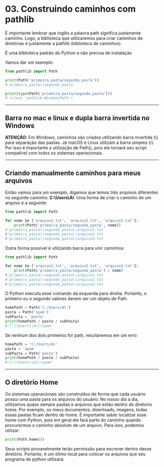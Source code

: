 # 03. Construindo caminhos com pathlib

É importante lembrar que inglês a palavra path significa justamente caminho. Logo, a biblioteca que utilizaremos para criar caminhos de diretórias é justamente a pathlib (biblioteca de caminhos).

É uma biblioteca padrão do Python e não precisa de instalação

Vamos dar um exemplo:

```python
from pathlib import Path

print(Path('primeira_pasta/segunda_pasta'))
# primeira_pasta\\segunda_pasta

print(type(Path('primeira_pasta/segunda_pasta')))
# <class 'pathlib.WindowsPath'>
```


___
## Barra no mac e linux e dupla barra invertida no Windows

**ATENÇÃO**: Em Windows, caminhos são criados utilizando barra invertida (\\) para separação das pastas. Já macOS e Linux utilizam a barra simples (/). Por isso é importante a utilização de Path(), pois ele tornará seu script compatível com todos os sistemas operacionais.


___
## Criando manualmente caminhos para meus arquivos

Então vamos para um exemplo, digamos que temos três arquivos diferentes no seguinte caminho: **C:\\Users\\Al**. Uma forma de criar o caminho de um arquivo é a seguinte:

```python
from pathlib import Path  

for nome in ['arquivo1.txt', 'arquivo2.txt', 'arquivo3.txt']:
    print(Path('primeira_pasta/segunda_pasta', nome))
#'primeira_pasta\\segunda_pasta\\arquivo1.txt
#'primeira_pasta\\segunda_pasta\\arquivo2.txt
#'primeira_pasta\\segunda_pasta\\arquivo3.txt
```


Outra forma possível é utilizando barra para unir caminhos:

```python
from pathlib import Path  

for nome in ['arquivo1.txt', 'arquivo2.txt', 'arquivo3.txt']:
    print(Path('primeira_pasta/segunda_pasta') / nome)
#'primeira_pasta\\segunda_pasta\\arquivo1.txt
#'primeira_pasta\\segunda_pasta\\arquivo2.txt
#'primeira_pasta\\segunda_pasta\\arquivo3.txt
```

O Python executa esse comando da esquerda para direita. Portanto, o primeiro ou o segundo valores devem ser um objeto de Path.

```python
homePath = Path('C:/Users/Al')  
pasta = Path('spam')
subPasta = 'pasta'
print(homePath / pasta / subPasta)  
#'C:\\Users\\Al\\spam'
```

Se nenhum dos dois primeiros for path, resultaremos em um erro:

```python
homePath = 'C:/Users/Al'
pasta = 'spam'
subPasta = Path('pasta')
print(homePath / pasta / subPasta)  
#'C:\\Users\\Al\\spam'
```


___
## O diretório Home

Os sistemas operacionais são construídos de forma que cada usuário possui uma pasta para os arquivos do usuário. No nosso dia a dia, utilizamos quase sempre pastas e arquivos que estão dentro do diretório home. Por exemplo, os meus documentos, downloads, imagens, todas essas pastas ficam dentro do home. É importante saber localizar esse home com Python, pois em geral ele fará parte do caminho quando procurarmos o caminho absoluto de um arquivo. Para isso, podemos utilizar:

```python
print(Path.home())
```
Seus scripts provavelmente terão permissão para escrever dentro desse diretório. Portanto, é um ótimo local para colocar os arquivos que seu programa de python utilizará.

